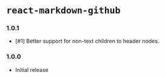 # `react-markdown-github`

### 1.0.1

- [#1] Better support for non-text children to header nodes.

### 1.0.0

- Initial release
